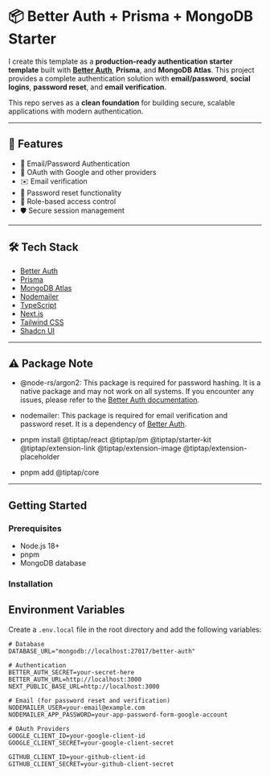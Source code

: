# 📦 Better Auth + Prisma + MongoDB Starter

I create this template as a **production-ready authentication starter template** built with **[Better Auth](https://better-auth.com)**, **Prisma**, and **MongoDB Atlas**. This project provides a complete authentication solution with **email/password**, **social logins**, **password reset**, and **email verification**.

This repo serves as a **clean foundation** for building secure, scalable applications with modern authentication.

---

## 🚀 Features

- 🔐 Email/Password Authentication
- 🔄 OAuth with Google and other providers
- ✉️ Email verification
- 🔄 Password reset functionality
- 👥 Role-based access control
- 🛡️ Secure session management

---

## 🛠 Tech Stack

- [Better Auth](https://better-auth.com)
- [Prisma](https://www.prisma.io/)
- [MongoDB Atlas](https://www.mongodb.com/atlas)
- [Nodemailer](https://nodemailer.com/)
- [TypeScript](https://www.typescriptlang.org/)
- [Next.js](https://nextjs.org/)
- [Tailwind CSS](https://tailwindcss.com/)
- [Shadcn UI](https://ui.shadcn.com/)

---

## ⚠️ Package Note

- @node-rs/argon2: This package is required for password hashing. It is a native package and may not work on all systems. If you encounter any issues, please refer to the [Better Auth documentation](https://better-auth.com/docs).
- nodemailer: This package is required for email verification and password reset. It is a dependency of [Better Auth](https://better-auth.com).
- pnpm install @tiptap/react @tiptap/pm @tiptap/starter-kit @tiptap/extension-link @tiptap/extension-image @tiptap/extension-placeholder

- pnpm add @tiptap/core

---

## Getting Started

### Prerequisites

- Node.js 18+
- pnpm
- MongoDB database

### Installation

## Environment Variables

Create a `.env.local` file in the root directory and add the following variables:

```env
# Database
DATABASE_URL="mongodb://localhost:27017/better-auth"

# Authentication
BETTER_AUTH_SECRET=your-secret-here
BETTER_AUTH_URL=http://localhost:3000
NEXT_PUBLIC_BASE_URL=http://localhost:3000

# Email (for password reset and verification)
NODEMAILER_USER=your-email@example.com
NODEMAILER_APP_PASSWORD=your-app-password-form-google-account

# OAuth Providers
GOOGLE_CLIENT_ID=your-google-client-id
GOOGLE_CLIENT_SECRET=your-google-client-secret

GITHUB_CLIENT_ID=your-github-client-id
GITHUB_CLIENT_SECRET=your-github-client-secret
```
